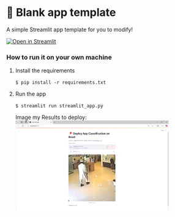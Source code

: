 # 🎈 Blank app template

A simple Streamlit app template for you to modify!

[![Open in Streamlit](https://static.streamlit.io/badges/streamlit_badge_black_white.svg)](https://blank-app-template.streamlit.app/)

### How to run it on your own machine

1. Install the requirements

   ```
   $ pip install -r requirements.txt
   ```

2. Run the app

   ```
   $ streamlit run streamlit_app.py
   ```
   Image my Results to deploy:
   <img src=".github/Screenshot 2025-01-17 192045.png" alt="ตัวอย่างรูปภาพ" width="400"/>

